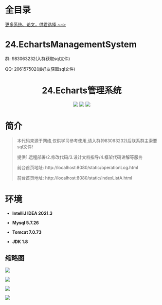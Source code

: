 # 全目录

[更多系统、论文，供君选择 ~~>](https://www.bitwise.net.cn)

# 24.EchartsManagementSystem

<p>群: 983063232(入群获取sql文件)</p>
<p>QQ: 206157502(加好友获取sql文件)</p>

<p><h1 align="center">24.Echarts管理系统</h1></p>


<p align="center">
	<img src="https://img.shields.io/badge/jdk-1.8-orange.svg"/>
    <img src="https://img.shields.io/badge/springboot-1.8-lightgrey.svg"/>
    <img src="https://img.shields.io/badge/html-3.x-blue.svg"/>
</p>

# 简介

> 本代码来源于网络,仅供学习参考使用,请入群(983063232)后联系群主索要sql文件!
>
> 提供1.远程部署/2.修改代码/3.设计文档指导/4.框架代码讲解等服务
>
> 前台首页地址: http://localhost:8080/static/operationLog.html
>
> 前台首页地址: http://localhost:8080/static/indexListA.html
>

# 环境

- <b>IntelliJ IDEA 2021.3</b>

- <b>Mysql 5.7.26</b>

- <b>Tomcat 7.0.73</b>

- <b>JDK 1.8</b>




## 缩略图


![](https://bitwise.oss-cn-heyuan.aliyuncs.com/2024/9/10/039ff585-05d8-4be6-a17f-2be7ff8347b4.png)

![](https://bitwise.oss-cn-heyuan.aliyuncs.com/2024/9/10/ad92bf50-1cc3-493c-9b2d-8a2280767781.png)

![](https://bitwise.oss-cn-heyuan.aliyuncs.com/2024/9/10/2bfe09c4-d005-445c-8a3f-8e019fdc935f.png)

![](https://bitwise.oss-cn-heyuan.aliyuncs.com/2024/9/10/f1c66bc6-d780-4e11-9b84-3515e9d62490.png)





